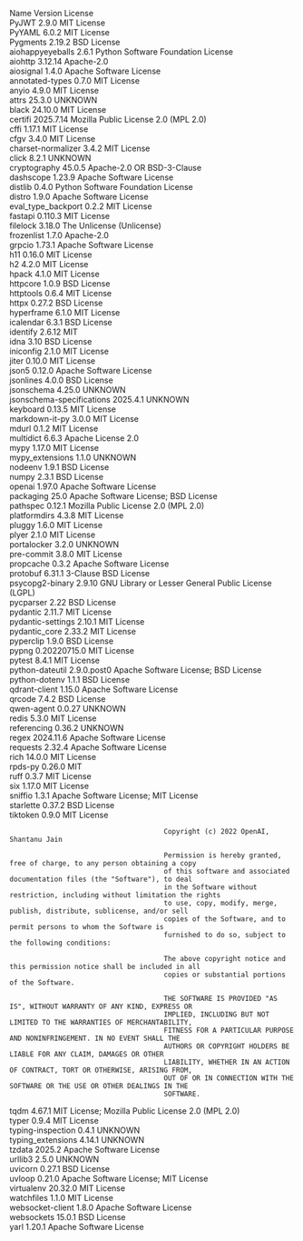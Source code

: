  Name                       Version       License                                                                        
 PyJWT                      2.9.0         MIT License                                                                    
 PyYAML                     6.0.2         MIT License                                                                    
 Pygments                   2.19.2        BSD License                                                                    
 aiohappyeyeballs           2.6.1         Python Software Foundation License                                             
 aiohttp                    3.12.14       Apache-2.0                                                                     
 aiosignal                  1.4.0         Apache Software License                                                        
 annotated-types            0.7.0         MIT License                                                                    
 anyio                      4.9.0         MIT License                                                                    
 attrs                      25.3.0        UNKNOWN                                                                        
 black                      24.10.0       MIT License                                                                    
 certifi                    2025.7.14     Mozilla Public License 2.0 (MPL 2.0)                                           
 cffi                       1.17.1        MIT License                                                                    
 cfgv                       3.4.0         MIT License                                                                    
 charset-normalizer         3.4.2         MIT License                                                                    
 click                      8.2.1         UNKNOWN                                                                        
 cryptography               45.0.5        Apache-2.0 OR BSD-3-Clause                                                     
 dashscope                  1.23.9        Apache Software License                                                        
 distlib                    0.4.0         Python Software Foundation License                                             
 distro                     1.9.0         Apache Software License                                                        
 eval_type_backport         0.2.2         MIT License                                                                    
 fastapi                    0.110.3       MIT License                                                                    
 filelock                   3.18.0        The Unlicense (Unlicense)                                                      
 frozenlist                 1.7.0         Apache-2.0                                                                     
 grpcio                     1.73.1        Apache Software License                                                        
 h11                        0.16.0        MIT License                                                                    
 h2                         4.2.0         MIT License                                                                    
 hpack                      4.1.0         MIT License                                                                    
 httpcore                   1.0.9         BSD License                                                                    
 httptools                  0.6.4         MIT License                                                                    
 httpx                      0.27.2        BSD License                                                                    
 hyperframe                 6.1.0         MIT License                                                                    
 icalendar                  6.3.1         BSD License                                                                    
 identify                   2.6.12        MIT                                                                            
 idna                       3.10          BSD License                                                                    
 iniconfig                  2.1.0         MIT License                                                                    
 jiter                      0.10.0        MIT License                                                                    
 json5                      0.12.0        Apache Software License                                                        
 jsonlines                  4.0.0         BSD License                                                                    
 jsonschema                 4.25.0        UNKNOWN                                                                        
 jsonschema-specifications  2025.4.1      UNKNOWN                                                                        
 keyboard                   0.13.5        MIT License                                                                    
 markdown-it-py             3.0.0         MIT License                                                                    
 mdurl                      0.1.2         MIT License                                                                    
 multidict                  6.6.3         Apache License 2.0                                                             
 mypy                       1.17.0        MIT License                                                                    
 mypy_extensions            1.1.0         UNKNOWN                                                                        
 nodeenv                    1.9.1         BSD License                                                                    
 numpy                      2.3.1         BSD License                                                                    
 openai                     1.97.0        Apache Software License                                                        
 packaging                  25.0          Apache Software License; BSD License                                           
 pathspec                   0.12.1        Mozilla Public License 2.0 (MPL 2.0)                                           
 platformdirs               4.3.8         MIT License                                                                    
 pluggy                     1.6.0         MIT License                                                                    
 plyer                      2.1.0         MIT License                                                                    
 portalocker                3.2.0         UNKNOWN                                                                        
 pre-commit                 3.8.0         MIT License                                                                    
 propcache                  0.3.2         Apache Software License                                                        
 protobuf                   6.31.1        3-Clause BSD License                                                           
 psycopg2-binary            2.9.10        GNU Library or Lesser General Public License (LGPL)                            
 pycparser                  2.22          BSD License                                                                    
 pydantic                   2.11.7        MIT License                                                                    
 pydantic-settings          2.10.1        MIT License                                                                    
 pydantic_core              2.33.2        MIT License                                                                    
 pyperclip                  1.9.0         BSD License                                                                    
 pypng                      0.20220715.0  MIT License                                                                    
 pytest                     8.4.1         MIT License                                                                    
 python-dateutil            2.9.0.post0   Apache Software License; BSD License                                           
 python-dotenv              1.1.1         BSD License                                                                    
 qdrant-client              1.15.0        Apache Software License                                                        
 qrcode                     7.4.2         BSD License                                                                    
 qwen-agent                 0.0.27        UNKNOWN                                                                        
 redis                      5.3.0         MIT License                                                                    
 referencing                0.36.2        UNKNOWN                                                                        
 regex                      2024.11.6     Apache Software License                                                        
 requests                   2.32.4        Apache Software License                                                        
 rich                       14.0.0        MIT License                                                                    
 rpds-py                    0.26.0        MIT                                                                            
 ruff                       0.3.7         MIT License                                                                    
 six                        1.17.0        MIT License                                                                    
 sniffio                    1.3.1         Apache Software License; MIT License                                           
 starlette                  0.37.2        BSD License                                                                    
 tiktoken                   0.9.0         MIT License                                                                    
                                                                                                                         
                                          Copyright (c) 2022 OpenAI, Shantanu Jain                                       
                                                                                                                         
                                          Permission is hereby granted, free of charge, to any person obtaining a copy   
                                          of this software and associated documentation files (the "Software"), to deal  
                                          in the Software without restriction, including without limitation the rights   
                                          to use, copy, modify, merge, publish, distribute, sublicense, and/or sell      
                                          copies of the Software, and to permit persons to whom the Software is          
                                          furnished to do so, subject to the following conditions:                       
                                                                                                                         
                                          The above copyright notice and this permission notice shall be included in all 
                                          copies or substantial portions of the Software.                                
                                                                                                                         
                                          THE SOFTWARE IS PROVIDED "AS IS", WITHOUT WARRANTY OF ANY KIND, EXPRESS OR     
                                          IMPLIED, INCLUDING BUT NOT LIMITED TO THE WARRANTIES OF MERCHANTABILITY,       
                                          FITNESS FOR A PARTICULAR PURPOSE AND NONINFRINGEMENT. IN NO EVENT SHALL THE    
                                          AUTHORS OR COPYRIGHT HOLDERS BE LIABLE FOR ANY CLAIM, DAMAGES OR OTHER         
                                          LIABILITY, WHETHER IN AN ACTION OF CONTRACT, TORT OR OTHERWISE, ARISING FROM,  
                                          OUT OF OR IN CONNECTION WITH THE SOFTWARE OR THE USE OR OTHER DEALINGS IN THE  
                                          SOFTWARE.                                                                      
                                                                                                                         
 tqdm                       4.67.1        MIT License; Mozilla Public License 2.0 (MPL 2.0)                              
 typer                      0.9.4         MIT License                                                                    
 typing-inspection          0.4.1         UNKNOWN                                                                        
 typing_extensions          4.14.1        UNKNOWN                                                                        
 tzdata                     2025.2        Apache Software License                                                        
 urllib3                    2.5.0         UNKNOWN                                                                        
 uvicorn                    0.27.1        BSD License                                                                    
 uvloop                     0.21.0        Apache Software License; MIT License                                           
 virtualenv                 20.32.0       MIT License                                                                    
 watchfiles                 1.1.0         MIT License                                                                    
 websocket-client           1.8.0         Apache Software License                                                        
 websockets                 15.0.1        BSD License                                                                    
 yarl                       1.20.1        Apache Software License                                                        
